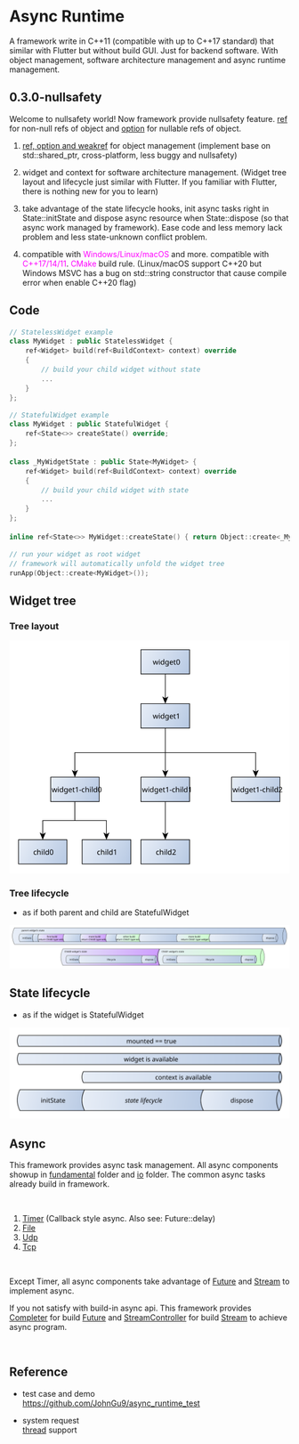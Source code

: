 # Async Runtime

A framework write in C++11 (compatible with up to C++17 standard) that similar with Flutter but without build GUI. Just for backend software. With object management, software architecture management and async runtime management.

## 0.3.0-nullsafety

Welcome to nullsafety world! Now framework provide nullsafety feature. [ref](include/async_runtime/basic/ref.h) for non-null refs of object and [option](include/async_runtime/basic/ref.h) for nullable refs of object.

1. [ref, option and weakref](include/async_runtime/basic/ref.h) for object management (implement base on std::shared_ptr, cross-platform, less buggy and nullsafety)

2. widget and context for software architecture management. (Widget tree layout and lifecycle just similar with Flutter. If you familiar with Flutter, there is nothing new for you to learn)

3. take advantage of the state lifecycle hooks, init async tasks right in State::initState and dispose async resource when State::dispose (so that async work managed by framework). Ease code and less memory lack problem and less state-unknown conflict problem.

4. compatible with <span style="color:Fuchsia">Windows/Linux/macOS</span> and more. compatible with <span style="color:Fuchsia">C++17/14/11</span>. <span style="color:Fuchsia">CMake</span> build rule. (Linux/macOS support C++20 but Windows MSVC has a bug on std::string constructor that cause compile error when enable C++20 flag)

## Code

```c++
// StatelessWidget example
class MyWidget : public StatelessWidget {
    ref<Widget> build(ref<BuildContext> context) override
    {
        // build your child widget without state
        ...
    }
};
```

```c++
// StatefulWidget example
class MyWidget : public StatefulWidget {
    ref<State<>> createState() override;
};

class _MyWidgetState : public State<MyWidget> {
    ref<Widget> build(ref<BuildContext> context) override
    {
        // build your child widget with state
        ...
    }
};

inline ref<State<>> MyWidget::createState() { return Object::create<_MyWidgetState>(); }
```

```c++
// run your widget as root widget
// framework will automatically unfold the widget tree
runApp(Object::create<MyWidget>());
```

## Widget tree

### Tree layout

<img src="documents/widget_tree_layout.svg"/>

<br/>

### Tree lifecycle

- as if both parent and child are StatefulWidget

<img src="documents/widget_tree_lifecycle.svg"/>

<br/>

## State lifecycle

- as if the widget is StatefulWidget

<img src="documents/state_lifecycle.svg"/>

<br/>

## Async

This framework provides async task management. All async components showup in [fundamental](include/async_runtime/fundamental/) folder and [io](include/async_runtime/io/) folder. The common async tasks already build in framework.

<br/>

1. [Timer](include/async_runtime/fundamental/timer.h) (Callback style async. Also see: Future::delay)
2. [File](include/async_runtime/fundamental/file.h)
3. [Udp](include/async_runtime/io/udp.h)
4. [Tcp](include/async_runtime/io/tcp.h)

<br/>

Except Timer, all async components take advantage of [Future]() and [Stream]() to implement async.

If you not satisfy with build-in async api. This framework provides [Completer]() for build [Future]() and [StreamController]() for build [Stream]() to achieve async program.

<br/>

## Reference

- test case and demo
  <br/>https://github.com/JohnGu9/async_runtime_test

- system request
  <br/>[thread](https://en.cppreference.com/w/cpp/thread/thread) support
